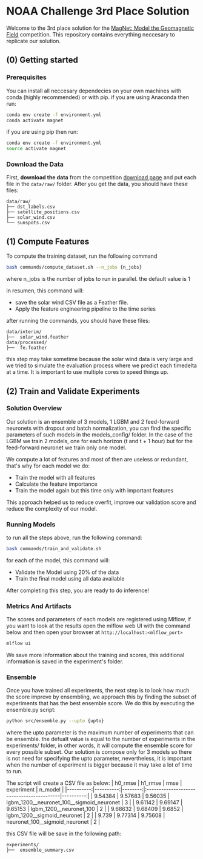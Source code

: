 # NOAA Challenge 3rd Place Solution

Welcome to the 3rd place solution for the [MagNet: Model the Geomagnetic Field](https://www.drivendata.org/competitions/73/noaa-magnetic-forecasting/) competition.
This repository contains everything neccesary to replicate our solution.

## (0) Getting started

### Prerequisites

You can install all neccesary dependecies on your own machines with conda (highly recommended) or with pip.
if you are using Anaconda then run:

```bash
conda env create -f environment.yml
conda activate magnet
```

if you are using pip then run:

```bash
conda env create -f environment.yml
source activate magnet
```

### Download the Data

First, **download the data** from the competition [download page](https://www.drivendata.org/competitions/73/noaa-magnetic-forecasting/data/)
and put each file in the `data/raw/` folder. After you get the data, you should have
these files:

```dir
data/raw/
├── dst_labels.csv
├── satellite_positions.csv
├── solar_wind.csv
└── sunspots.csv
```

## (1) Compute Features

To compute the training dataset, run the following command

```bash
bash commands/compute_dataset.sh --n_jobs {n_jobs}
```

where n_jobs is the number of jobs to run in parallel. the default value is 1

in resumen, this command will:

- save the solar wind CSV file as a Feather file.
- Apply the feature engineering pipeline to the time series

after running the commands, you should have these files:

```text
data/interim/
├──  solar_wind.feather
data/processed/
├──  fe.feather
```

this step may take sometime because the solar wind data is very large and we tried to simulate the evaluation process where we predict each timedelta at a time. It is important to use multiple cores to speed things up.

## (2) Train and Validate Experiments

### Solution Overview

Our solution is an ensemble of 3 models, 1 LGBM and 2 feed-forward neuronets with dropout and batch normalization, you can find the specific parameters of such models in the models_config/ folder. In the case of the LGBM we train 2 models, one for each horizon (t and t + 1 hour) but for the feed-forward neuronet we train only one model.

We compute a lot of features and most of then are useless or redundant, that's why for each model we do:

- Train the model with all features
- Calculate the feature importance
- Train the model again but this time only with important features

This approach helped us to reduce overfit, improve our validation score and reduce the complexity of our model.

### Running Models

to run all the steps above, run the following command:

```bash
bash commands/train_and_validate.sh
```

for each of the model, this command will:

- Validate the Model using 20% of the data
- Train the final model using all data available

After completing this step, you are ready to do inference!

### Metrics And Artifacts

The scores and parameters of each models are registered using Mlflow, if you want to look at the results open the mlflow web UI with the command below and then open your browser at `http://localhost:<mlflow_port>`

```bash
mlflow ui
```

We save more information about the training and scores, this additional information is saved in the experiment's folder.

### Ensemble

Once you have trained all experiments, the next step is to look how much the score improve by ensembling, we approach this by finding the subset of experiments that has the best ensemble score. We do this by executing the ensemble.py script:

```bash
python src/ensemble.py --upto {upto}
```

where the upto parameter is the maximum number of experiments that can be ensemble. the defualt value is equal to the number of experiments in the experiments/ folder, in other words, it will compute the ensemble score for every possible subset. Our solution is compose only for 3 models so there is not need for specifying the upto parameter, nevertheless, it is important when the number of experiment is bigger because it may take a lot of time to run.

The script will create a CSV file as below:
|   h0_rmse |   h1_rmse |    rmse | experiment                                |   n_model |
 |----------:|----------:|--------:|:------------------------------------------|----------:|
 |   9.54384 |   9.57683 | 9.56035 | lgbm_1200__neuronet_100__sigmoid_neuronet |         3 |
 |   9.61142 |   9.69147 | 9.65153 | lgbm_1200__neuronet_100                   |         2 |
 |   9.68632 |   9.68409 | 9.6852  | lgbm_1200__sigmoid_neuronet               |         2 |
 |   9.739   |   9.77314 | 9.75608 | neuronet_100__sigmoid_neuronet            |         2 |

this CSV file will be save in the following path:

```text
experiments/
├──  ensemble_summary.csv
```
